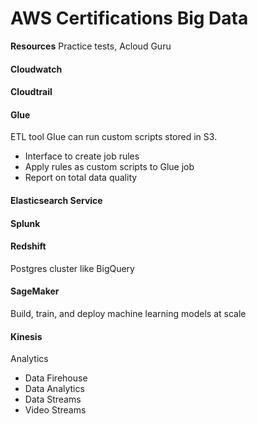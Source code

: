 # AWS Certifications Big Data

**Resources**
Practice tests, Acloud Guru

#### Cloudwatch

#### Cloudtrail

#### Glue
ETL tool
Glue can run custom scripts stored in S3.

- Interface to create job rules
- Apply rules as custom scripts to Glue job
- Report on total data quality


#### Elasticsearch Service

#### Splunk

#### Redshift
Postgres cluster like BigQuery

#### SageMaker
Build, train, and deploy machine learning models at scale

#### Kinesis
Analytics

- Data Firehouse
- Data Analytics
- Data Streams
- Video Streams